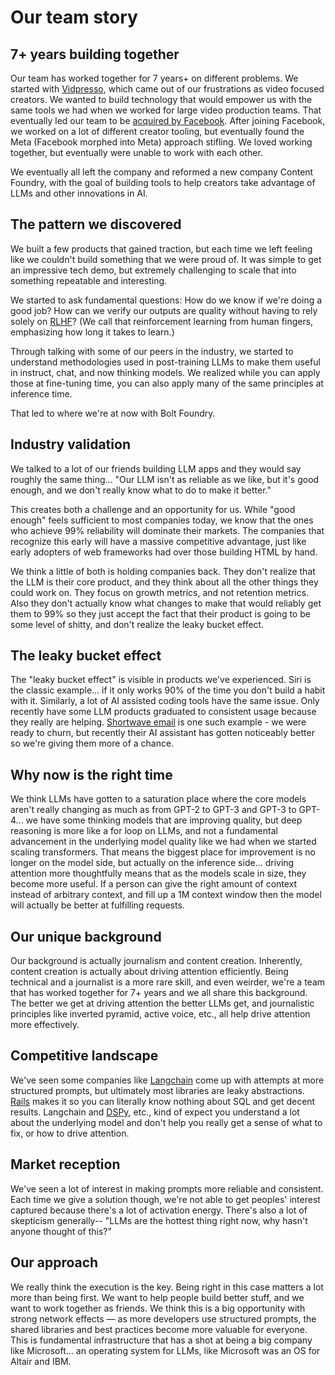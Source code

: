 # Our team story

## 7+ years building together

Our team has worked together for 7 years+ on different problems. We started with
[Vidpresso](https://techcrunch.com/2014/03/03/vidpresso-ads/), which came out of
our frustrations as video focused creators. We wanted to build technology that
would empower us with the same tools we had when we worked for large video
production teams. That eventually led our team to be
[acquired by Facebook](https://techcrunch.com/2018/08/13/facebook-vidpresso/).
After joining Facebook, we worked on a lot of different creator tooling, but
eventually found the Meta (Facebook morphed into Meta) approach stifling. We
loved working together, but eventually were unable to work with each other.

We eventually all left the company and reformed a new company Content Foundry,
with the goal of building tools to help creators take advantage of LLMs and
other innovations in AI.

## The pattern we discovered

We built a few products that gained traction, but each time we left feeling like
we couldn't build something that we were proud of. It was simple to get an
impressive tech demo, but extremely challenging to scale that into something
repeatable and interesting.

We started to ask fundamental questions: How do we know if we're doing a good
job? How can we verify our outputs are quality without having to rely solely on
[RLHF](https://arxiv.org/abs/2203.02155)? (We call that reinforcement learning
from human fingers, emphasizing how long it takes to learn.)

Through talking with some of our peers in the industry, we started to understand
methodologies used in post-training LLMs to make them useful in instruct, chat,
and now thinking models. We realized while you can apply those at fine-tuning
time, you can also apply many of the same principles at inference time.

That led to where we're at now with Bolt Foundry.

## Industry validation

We talked to a lot of our friends building LLM apps and they would say roughly
the same thing... "Our LLM isn't as reliable as we like, but it's good enough,
and we don't really know what to do to make it better."

This creates both a challenge and an opportunity for us. While "good enough"
feels sufficient to most companies today, we know that the ones who achieve 99%
reliability will dominate their markets. The companies that recognize this early
will have a massive competitive advantage, just like early adopters of web
frameworks had over those building HTML by hand.

We think a little of both is holding companies back. They don't realize that the
LLM is their core product, and they think about all the other things they could
work on. They focus on growth metrics, and not retention metrics. Also they
don't actually know what changes to make that would reliably get them to 99% so
they just accept the fact that their product is going to be some level of
shitty, and don't realize the leaky bucket effect.

## The leaky bucket effect

The "leaky bucket effect" is visible in products we've experienced. Siri is the
classic example... if it only works 90% of the time you don't build a habit with
it. Similarly, a lot of AI assisted coding tools have the same issue. Only
recently have some LLM products graduated to consistent usage because they
really are helping. [Shortwave email](https://www.shortwave.com/) is one such
example - we were ready to churn, but recently their AI assistant has gotten
noticeably better so we're giving them more of a chance.

## Why now is the right time

We think LLMs have gotten to a saturation place where the core models aren't
really changing as much as from GPT-2 to GPT-3 and GPT-3 to GPT-4... we have
some thinking models that are improving quality, but deep reasoning is more like
a for loop on LLMs, and not a fundamental advancement in the underlying model
quality like we had when we started scaling transformers. That means the biggest
place for improvement is no longer on the model side, but actually on the
inference side... driving attention more thoughtfully means that as the models
scale in size, they become more useful. If a person can give the right amount of
context instead of arbitrary context, and fill up a 1M context window then the
model will actually be better at fulfilling requests.

## Our unique background

Our background is actually journalism and content creation. Inherently, content
creation is actually about driving attention efficiently. Being technical and a
journalist is a more rare skill, and even weirder, we're a team that has worked
together for 7+ years and we all share this background. The better we get at
driving attention the better LLMs get, and journalistic principles like inverted
pyramid, active voice, etc., all help drive attention more effectively.

## Competitive landscape

We've seen some companies like [Langchain](https://www.langchain.com/) come up
with attempts at more structured prompts, but ultimately most libraries are
leaky abstractions. [Rails](https://rubyonrails.org/) makes it so you can
literally know nothing about SQL and get decent results. Langchain and
[DSPy](https://github.com/stanfordnlp/dspy), etc., kind of expect you understand
a lot about the underlying model and don't help you really get a sense of what
to fix, or how to drive attention.

## Market reception

We've seen a lot of interest in making prompts more reliable and consistent.
Each time we give a solution though, we're not able to get peoples' interest
captured because there's a lot of activation energy. There's also a lot of
skepticism generally-- "LLMs are the hottest thing right now, why hasn't anyone
thought of this?"

## Our approach

We really think the execution is the key. Being right in this case matters a lot
more than being first. We want to help people build better stuff, and we want to
work together as friends. We think this is a big opportunity with strong network
effects — as more developers use structured prompts, the shared libraries and
best practices become more valuable for everyone. This is fundamental
infrastructure that has a shot at being a big company like Microsoft... an
operating system for LLMs, like Microsoft was an OS for Altair and IBM.
